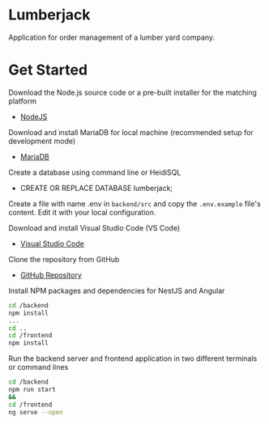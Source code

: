 # Lumberjack

Application for order management of a lumber yard company.

# Get Started

Download the Node.js source code or a pre-built installer for the matching platform

- [NodeJS](https://nodejs.org/en/download/)

Download and install MariaDB for local machine (recommended setup for development mode)

- [MariaDB](https://downloads.mariadb.org/mariadb/10.0.10/)

Create a database using command line or HeidiSQL

- CREATE OR REPLACE DATABASE lumberjack;

Create a file with name .env in `backend/src` and copy the `.env.example` file's content. Edit it with your local configuration.

Download and install Visual Studio Code (VS Code)

- [Visual Studio Code](https://code.visualstudio.com/download)

Clone the repository from GitHub

- [GitHub Repository](https://code.visualstudio.com/download)

Install NPM packages and dependencies for NestJS and Angular

```sh
cd /backend
npm install
...
cd ..
cd /frontend
npm install
```

Run the backend server and frontend application in two different terminals or command lines

```sh
cd /backend
npm run start
&&
cd /frontend
ng serve --open
```
